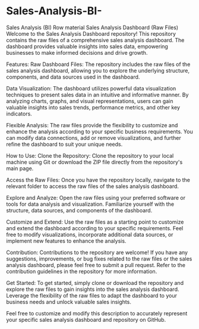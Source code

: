 # Sales-Analysis-BI-
Sales Analysis (BI) Row material
Sales Analysis Dashboard (Raw Files)
Welcome to the Sales Analysis Dashboard repository! This repository contains the raw files of a comprehensive sales analysis dashboard. The dashboard provides valuable insights into sales data, empowering businesses to make informed decisions and drive growth.

Features:
Raw Dashboard Files: The repository includes the raw files of the sales analysis dashboard, allowing you to explore the underlying structure, components, and data sources used in the dashboard.

Data Visualization: The dashboard utilizes powerful data visualization techniques to present sales data in an intuitive and informative manner. By analyzing charts, graphs, and visual representations, users can gain valuable insights into sales trends, performance metrics, and other key indicators.

Flexible Analysis: The raw files provide the flexibility to customize and enhance the analysis according to your specific business requirements. You can modify data connections, add or remove visualizations, and further refine the dashboard to suit your unique needs.

How to Use:
Clone the Repository: Clone the repository to your local machine using Git or download the ZIP file directly from the repository's main page.

Access the Raw Files: Once you have the repository locally, navigate to the relevant folder to access the raw files of the sales analysis dashboard.

Explore and Analyze: Open the raw files using your preferred software or tools for data analysis and visualization. Familiarize yourself with the structure, data sources, and components of the dashboard.

Customize and Extend: Use the raw files as a starting point to customize and extend the dashboard according to your specific requirements. Feel free to modify visualizations, incorporate additional data sources, or implement new features to enhance the analysis.

Contribution:
Contributions to the repository are welcome! If you have any suggestions, improvements, or bug fixes related to the raw files or the sales analysis dashboard, please feel free to submit a pull request. Refer to the contribution guidelines in the repository for more information.

Get Started:
To get started, simply clone or download the repository and explore the raw files to gain insights into the sales analysis dashboard. Leverage the flexibility of the raw files to adapt the dashboard to your business needs and unlock valuable sales insights.

Feel free to customize and modify this description to accurately represent your specific sales analysis dashboard and repository on GitHub.
